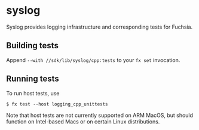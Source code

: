 # syslog

Syslog provides logging infrastructure and corresponding tests for Fuchsia.

## Building tests

Append `--with //sdk/lib/syslog/cpp:tests` to your `fx set` invocation.

## Running tests

To run host tests, use
```
$ fx test --host logging_cpp_unittests
```

Note that host tests are not currently supported on ARM MacOS, but should
function on Intel-based Macs or on certain Linux distributions.
